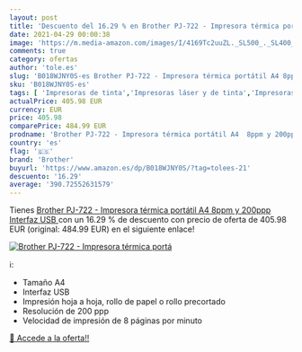 ```yaml
---
layout: post
title: 'Descuento del 16.29 % en Brother PJ-722 - Impresora térmica portá'
date: 2021-04-29 00:00:38
image: 'https://m.media-amazon.com/images/I/4169Tc2uuZL._SL500_._SL400_.jpg'
comments: true
category: ofertas
author: 'tole.es'
slug: 'B018WJNY0S-es Brother PJ-722 - Impresora térmica portátil A4 8ppm y...'
sku: 'B018WJNY0S-es'
tags: [ 'Impresoras de tinta','Impresoras láser y de tinta','Impresoras y accesorios','Informática','brother','impresora', ]
actualPrice: 405.98 EUR
currency: EUR
price: 405.98
comparePrice: 484.99 EUR
prodname: 'Brother PJ-722 - Impresora térmica portátil A4  8ppm y 200ppp  Interfaz USB '
country: 'es'
flag: '🇪🇸'
brand: 'Brother'
buyurl: 'https://www.amazon.es/dp/B018WJNY0S/?tag=tolees-21'
descuento: '16.29'
average: '390.72552631579'
---
```


Tienes [Brother PJ-722 - Impresora térmica portátil A4  8ppm y 200ppp  Interfaz USB ](https://www.amazon.es/dp/B018WJNY0S/?tag=tolees-21) con un 16.29 % de descuento con precio de oferta de 405.98 EUR (original: 484.99 EUR) en el siguiente enlace!

[![Brother PJ-722 - Impresora térmica portá](https://m.media-amazon.com/images/I/4169Tc2uuZL._SL500_._SL400_.jpg)](https://www.amazon.es/dp/B018WJNY0S/?tag=tolees-21)

ℹ️:

- Tamaño A4
- Interfaz USB
- Impresión hoja a hoja, rollo de papel o rollo precortado
- Resolución de 200 ppp
- Velocidad de impresión de 8 páginas por minuto

[🛒 Accede a la oferta!!](https://www.amazon.es/dp/B018WJNY0S/?tag=tolees-21)
